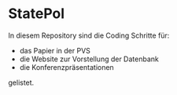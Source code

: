 # StatePol

In diesem Repository sind die Coding Schritte für:

- das Papier in der PVS
- die Website zur Vorstellung der Datenbank
- die Konferenzpräsentationen

gelistet.
